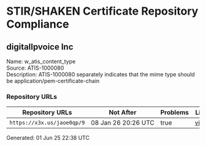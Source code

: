 # STIR/SHAKEN Certificate Repository Compliance

## digitalIpvoice Inc

Name: w_atis_content_type\
Source: ATIS-1000080\
Description: ATIS-1000080 separately indicates that the mime type should be application/pem-certificate-chain
### Repository URLs

| Repository URLs | Not After |  Problems | Link |
|-----------------|-----------|-----------|------|
| `https://x3x.us/jaoe0qp/9` | 08&#160;Jan&#160;26&#160;20:26&#160;UTC | true | [view](../../REPOS/4e02f3b2d922a46b6971be46e1a195df788101b7/README.md) |


Generated: 01 Jun 25 22:38 UTC